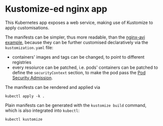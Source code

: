 # Kustomize-ed nginx app

This Kubernetes app exposes a web service, making use of Kustomize to apply customisations.

The manifests can be simpler, thus more readable, than the [nginx-avi example](../nginx-avi/),
because they can be further customised declaratively via the `kustomization.yaml` file:

- containers' images and tags can be changed, to point to different registries
- every resoiurce can be patched, i.e. pods' containers can be patched to define the `securityContext` section, to make the pod pass the [Pod Security Admission](https://kubernetes.io/docs/concepts/security/pod-security-admission/).

The manifests can be rendered and applied via

```shell
kubectl apply -k .
```

Plain manifests can be generated with the `kustomize build` command, which is also integrated into `kubectl`:

```shell
kubectl kustomize
```
